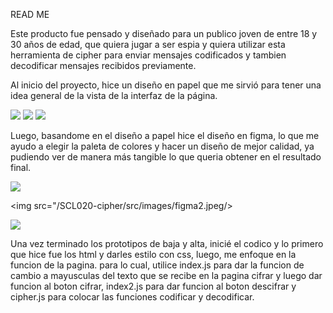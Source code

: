 
READ ME

Este producto fue pensado y diseñado para un  publico joven de entre 18 y 30 años de edad, que quiera jugar
a ser espia y quiera utilizar esta herramienta de cipher para enviar mensajes codificados y tambien decodificar mensajes recibidos previamente. 

Al inicio del proyecto, hice un  diseño en papel que me sirvió para tener una idea general de la vista de la interfaz de la página.

<img src="/SCL020-cipher/src/images/cipherfoto.jpeg"/>

<img src="/SCL020-cipher/src/images/cipherfoto1.jpeg"/>

<img src="/SCL020-cipher/src/images/cipher foto2.jpeg"/>

Luego, basandome en el diseño a papel hice el diseño en figma, lo que me ayudo a elegir 
la paleta de colores y hacer un diseño de mejor calidad, ya pudiendo ver de manera más tangible lo que queria obtener en el resultado final.

<img src="/SCL020-cipher/src/images/figma1.jpeg"/>

<img src="/SCL020-cipher/src/images/figma2.jpeg/>

<img src="/SCL020-cipher/src/images/figma3.jpeg"/>

Una vez terminado los prototipos de baja y alta, inicié el codico y lo primero que hice fue los html y darles estilo con css, luego, me enfoque en la funcion de la pagina. para lo cual, utilice index.js para dar la funcion de cambio a mayusculas del texto que se recibe en la pagina cifrar
y luego dar funcion al boton cifrar, index2.js para dar funcion al boton descifrar y cipher.js para colocar las funciones codificar y decodificar. 
